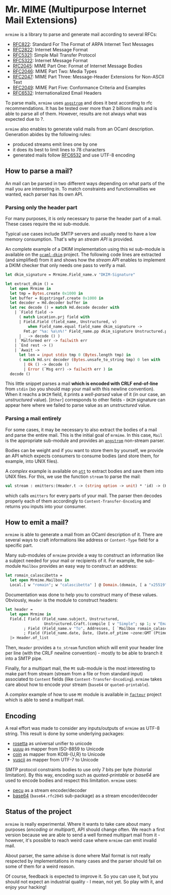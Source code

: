 # Mr. MIME (Multipurpose Internet Mail Extensions)

`mrmime` is a library to parse and generate mail according to several RFCs:
- [RFC822][rfc822]: Standard For The Format of ARPA Internet Text Messages
- [RFC2822][rfc2822]: Internet Message Format
- [RFC5321][rfc5321]: Simple Mail Transfer Protocol
- [RFC5322][rfc5322]: Internet Message Format
- [RfC2045][rfc2045]: MIME Part One: Format of Internet Message Bodies
- [RFC2046][rfc2046]: MIME Part Two: Media Types
- [RFC2047][rfc2047]: MIME Part Three: Message-Header Extensions for Non-ASCII Text
- [RFC2049][rfc2049]: MIME Part Five: Conformance Criteria and Examples
- [RFC6532][rfc6532]: Internationalized Email Headers

To parse mails, `mrmime` uses [`angstrom`][angstrom] and does it best
according to rfc recommendations. It has be tested over more than 2
billions mails and is able to parse all of them. However,
results are not always what was expected due to ?.

`mrmime` also enables to generate valid mails from an OCaml
description. Generation abides by the following rules:
- produced streams emit lines one by one
- it does its best to limit lines to 78 characters
- generated mails follow [RFC6532][rfc6532] and use UTF-8 encoding

## How to parse a mail?

An mail can be parsed in two different ways depending on what parts of
the mail you are interesting in. To match constraints and
functionnalities we wanted, each parser has its own API.

### Parsing only the header part

For many purposes, it is only necessary to parse the header part of a
mail. These cases require the `Hd` sub-module.

Typical use cases include SMTP servers and usually need to have a low
memory consumption. That's why an _stream API_ is provided.

An complete example of a DKIM implementation using this `Hd`
sub-module is available on the [`ocaml-dkim`][ocaml-dkim] project. The
following code lines are extracted (and simplified) from it and shows
how the _stream API_ enables to implement a DKIM checker that only
needs one pass to verify a mail.


```ocaml
let dkim_signature = Mrmime.Field_name.v "DKIM-Signature"

let extract_dkim () =
  let open Mrmime in
  let tmp = Bytes.create 0x1000 in
  let buffer = Bigstringaf.create 0x1000 in
  let decoder = Hd.decoder buffer in
  let rec decode () = match Hd.decode decoder with
    | `Field field ->
      ( match Location.prj field with
      | Field.Field (field_name, Unstructured, v)
          when Field_name.equal field_name dkim_signature ->
        Fmt.pr "%a: %a\n%!" Field_name.pp dkim_signature Unstructured.pp v
      | _ -> decode () )
    | `Malformed err -> failwith err
    | `End rest -> ()
    | `Await ->
      let len = input stdin tmp 0 (Bytes.length tmp) in
      ( match Hd.src decoder (Bytes.unsafe_to_string tmp) 0 len with
        | Ok () -> decode ()
        | Error (`Msg err) -> failwith err ) in
  decode ()
```

This little snippet parses a mail **which is encoded with CRLF end-of-line**
from `stdin` (so you should map your mail with this newline convention). When it
reachs a `DKIM` field, it prints a _well-parsed_ value of it (in our case, an
_unstructured_ value). [`Other`] corresponds to other fields - `DKIM` signature
can appear here where we failed to parse value as an _unstructured_ value.

### Parsing a mail entirely

For some cases, it may be necessary to also extract the bodies of a
mail and parse the entire mail. This is the initial goal of
`mrmime`. In this case, `Mail` is the appropriate sub-module and
provides an [`angstrom`][angstrom] non-stream parser.

Bodies can be weight and if you want to store them by yourself, we
provide an API which expects consumers to consume bodies (and store
them, for example, into UNIX files).

A _complex_ example is available on [`ptt`][ptt] to extract bodies and
save them into UNIX files. For this, we use the function `stream` to
parse the mail:

```ocaml
val stream : emitters:(Header.t -> (string option -> unit) * 'id) -> (Header.t * 'id t) Angstrom.t
```

which calls `emitters` for every parts of your mail. The parser then
decodes properly each of them accordingly to
`Content-Transfer-Encoding` and returns you inputs into your consumer.

## How to emit a mail?

`mrmime` is able to generate a mail from an OCaml description of it. There are
several ways to craft informations like address or `Content-Type` field for a
specific part.

Many sub-modules of `mrmime` provide a way to construct an information like a
subject needed for your mail or recipients of it. For example, the sub-module
`Mailbox` provides an easy way to construct an address:

```ocaml
let romain_calascibetta =
  let open Mrmime.Mailbox in
  Local.[ w "romain"; w "calascibetta" ] @ Domain.(domain, [ a "x25519"; a "net" ])
```

Documentation was done to help you to construct many of these values. Obviously,
`Header` is the module to construct headers:

```ocaml
let header =
  let open Mrmime in
  Field.[ Field (Field_name.subject, Unstructured,
                 Unstructured.Craft.(compile [ v "Simple"; sp 1; v "Email" ]))
        ; Field (Field_name.v "To", Addresses, [ `Mailbox romain_calascibetta ])
        ; Field (Field_name.date, Date, (Date.of_ptime ~zone:GMT (Ptime_clock.now ()))) ]
  |> Header.of_list
```

Then, `Header` provides a `to_stream` function which will emit your header line
per line (with the CRLF newline convention) - mostly to be able to branch it
into a SMTP pipe.

Finally, for a multipart mail, the `Mt` sub-module is the most interesting to
make part from stream (stream from a file or from standard input) associated to
`Content` fields (like `Content-Transfer-Encoding`). `mrmime` takes care about
how to encode your stream (`base64` or `quoted-printable`).

A _complex_ example of how to use `Mt` module is available in
[`facteur`][facteur] project which is able to send a multipart mail.

## Encoding

A real effort was made to consider any inputs/outputs of `mrmime` as UTF-8
string. This result is done by some underlying packages:
- [rosetta][rosetta] as universal unifier to unicode
- [uuuu][uuuu] as mapper from ISO-8859 to Unicode
- [coin][coin] as mapper from KOI8-{U,R} to Unicode
- [yuscii][yuscii] as mapper from UTF-7 to Unicode

SMTP protocol constraints bodies to use only 7 bits per byte (historial
limitation). By this way, encoding such as _quoted-printable_ or _base64_ are
used to encode bodies and respect this limitation. `mrmime` uses:
- [pecu][pecu] as a stream encoder/decoder
- [base64][base64] (`base64.rfc2045` sub-package) as a stream encoder/decoder

## Status of the project

`mrmime` is really experimental. Where it wants to take care about many purposes
(_encoding_ or _multipart_), API should change often. We reach a first version
because we are able to send a well formed multipart mail from it - however, it's
possible to reach weird case where `mrmime` can emit invalid mail.

About parser, the same advise is done where Mail format is not really respected
by implementations in many cases and the parser should fail on some of them for
a weird reason.

Of course, feedback is expected to improve it. So you can use it, but you should
not expect an industrial quality - I mean, not yet. So play with it, and enjoy
your hacking!

[rfc822]: https://tools.ietf.org/html/rfc822
[rfc2822]: https://tools.ietf.org/html/rfc2822
[rfc5321]: https://tools.ietf.org/html/rfc5321
[rfc5322]: https://tools.ietf.org/html/rfc5322
[rfc2045]: https://tools.ietf.org/html/rfc2045
[rfc2046]: https://tools.ietf.org/html/rfc2046
[rfc2047]: https://tools.ietf.org/html/rfc2047
[rfc2049]: https://tools.ietf.org/html/rfc2049
[rfc6532]: https://tools.ietf.org/html/rfc6532
[ocaml-dkim]: https://github.com/dinosaure/ocaml-dkim.git
[ptt]: https://github.com/dinosaure/ptt.git
[facteur]: https://github.com/dinosaure/facteur.git
[angstrom]: https://github.com/inhabitedtype/angstrom.git
[rosetta]: https://github.com/mirage/rosetta.git
[uuuu]: https://github.com/mirage/uuuu.git
[coin]: https://github.com/mirage/coin.git
[yuscii]: https://github.com/mirage/yuscii.git
[pecu]: https://github.com/mirage/pecu.git
[base64]: https://github.com/mirage/ocaml-base64.git
